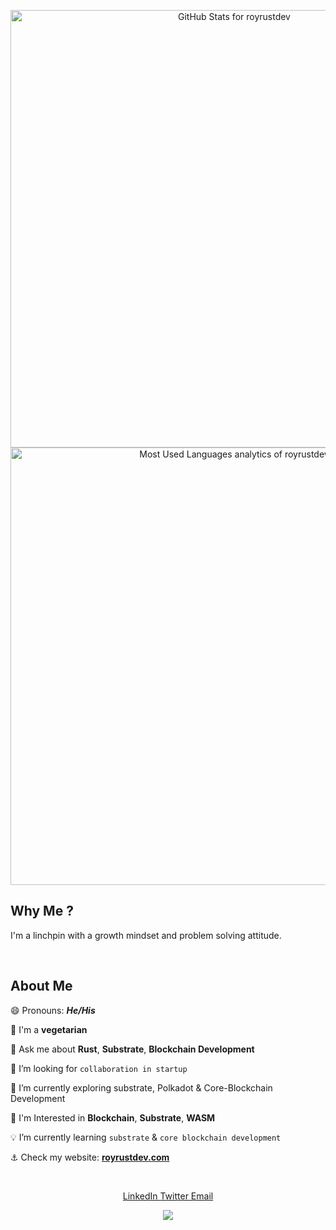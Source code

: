 <p align="center">
<img src="https://github-readme-stats.vercel.app/api?username=royrustdev&show_icons=true&include_all_commits=true&count_private=true&theme=jolly&layout=compact&hide_border=true&card_width=600&line_height=40" alt="GitHub Stats for royrustdev" width="700"/>
<img src="https://github-readme-stats.vercel.app/api/top-langs?username=royrustdev&show_icons=true&locale=en&layout=compact&theme=jolly&custom_title=My%20Local%20Repositories'%20Stats&langs_count=10&hide_border=true&hide=html,lua,css,scss&line_height=40" alt="Most Used Languages analytics of royrustdev" width="700"/>
</p>

## Why Me ?

I'm a linchpin with a growth mindset and problem solving attitude.

<br />

## About Me

😄 Pronouns: **_He/His_**

🥦 I'm a **vegetarian**

💬 Ask me about **Rust**, **Substrate**, **Blockchain Development**

🚀 I’m looking for `collaboration in startup`

🦀 I’m currently exploring substrate, Polkadot & Core-Blockchain Development

🧭 I'm Interested in **Blockchain**, **Substrate**, **WASM**

💡 I’m currently learning `substrate` & `core blockchain development`

⚓ Check my website: **[royrustdev.com](https://royrustdev.com)**

<br />

<p align="center">
<a href="https://www.linkedin.com/in/royrustdev" target="_blank">
LinkedIn
</a>
<a href="https://twitter.com/royrustdev" target="_blank">
Twitter
</a>
<a href="mailto:royrustdev@gmail.com">Email</a>
</p>

<p align="center">
<img src="https://readme-typing-svg.herokuapp.com/?font=Architects+Daughter&size=22&center=true&vCenter=true&color=FD1C7A&lines=Thanks+For+Visiting+My+Profile+🙏;Have+A+Great+Day+!!!" />
</p>
